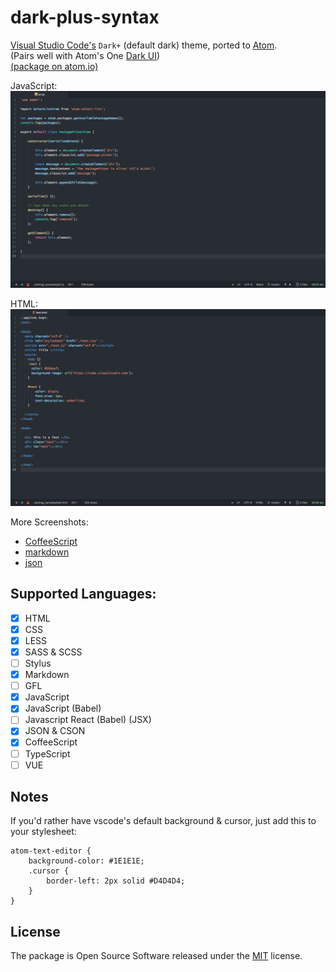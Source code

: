 
# dark-plus-syntax


[Visual Studio Code's](https://github.com/Microsoft/vscode/) `Dark+` (default dark) theme, ported to [Atom](https://github.com/atom/atom/). <br>
(Pairs well with Atom's One [Dark UI](https://atom.io/themes/one-dark-ui)) <br>
[(package on atom.io)](https://atom.io/themes/dark-plus-syntax)

JavaScript:
![screenshot](./images/js1.png)

HTML:
![html](./images/html.png)

More Screenshots:
  - [CoffeeScript](./images/coffee.png)
  - [markdown](./images/markdown.png)
  - [json](./images/json.png)
## Supported Languages:

- [x] HTML
- [x] CSS
- [x] LESS
- [x] SASS & SCSS
- [ ] Stylus
- [x] Markdown
- [ ] GFL
- [x] JavaScript
- [x] JavaScript (Babel)
- [ ] Javascript React (Babel) (JSX)
- [x] JSON & CSON
- [x] CoffeeScript
- [ ] TypeScript
- [ ] VUE

## Notes

If you'd rather have vscode's default background & cursor, just add this to your stylesheet:
```less
atom-text-editor {
    background-color: #1E1E1E;
    .cursor {
        border-left: 2px solid #D4D4D4;
    }
}
```
## License

The package is Open Source Software released under the [MIT](https://github.com/dunstontc/atom-vscode-syntax/blob/master/LICENSE.md) license.
